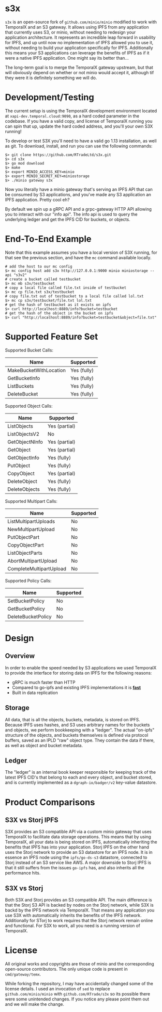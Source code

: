 # s3x

`s3x` is an open-source fork of `github.com/minio/minio` modified to work with TemporalX and an S3 gateway. It allows using IPFS from any application that currently uses S3, or minio, without needing to redesign your application architecture. It represents an incredible leap forward in usability for IPFS, and up until now no implementation of IPFS allowed you to use it, without needing to build your application specifically for IPFS. Additionally this means your S3 applications can leverage the benefits of IPFS as if it were a native IPFS application. One might say its better than...

The long-term goal is to merge the TemporalX gateway upstream, but that will obviously depend on whether or not minio would accept it, although tif they were it is definitely something we will do.

# Development/Testing

The current setup is using the TemporalX development environment located at `xapi-dev.temporal.cloud:9090`, as a hard coded parameter in the codebase. If you have a valid copy, and license of TemporalX running you can spin that up, update the hard coded address, and you'll your own S3X running!

To develop or test S3X you'll need to have a valid go 1.13 installation, as well as git. To download, install, and run you can use the following commands:

```shell
$> git clone https://github.com/RTradeLtd/s3x.git
$> cd s3x
$> go mod download
$> make
$> export MINIO_ACCESS_KEY=minio
$> export MINIO_SECRET_KEY=miniostorage
$> ./minio gateway s3x
```

Now you literally have a minio gateway that's serving an IPFS API that can be consumed by S3 applications, and you've made any S3 application an IPFS application. Pretty cool eh?

By default we spin up a gRPC API and a grpc-gateway HTTP API allowing you to interact with our "info api". The info api is used to query the underlying ledger and get the IPFS CID for buckets, or objects.

# End-To-End Example

Note that this example assumes you have a local version of S3X running, for that see the previous section, and have the `mc` command available locally.

```shell
# add the host to our mc config
$> mc config host add s3x http://127.0.0.1:9000 minio miniostorage --api "s3v2" 
# create a bucket called testbucket
$> mc mb s3x/testbucket
# copy a local file called file.txt inside of testbucket
$> mc cp file.txt s3x/testbucket
# copy file.txt out of testbucket to a local file called lol.txt
$> mc cp s3x/testbucket/file.txt lol.txt
# get the hash of testbucket as it exists on ipfs
$> curl http://localhost:8889/info?bucket=testbucket 
# get the hash of the object in the bucket on ipfs
$> curl "http://localhost:8889/info?bucket=testbucket&object=file.txt"
```

# Supported Feature Set

Supported Bucket Calls:

| Name | Supported |
|------|-----------|
| MakeBucketWithLocation | Yes (fully) |
| GetBucketInfo | Yes (fully) |
| ListBuckets | Yes (fully) | 
| DeleteBucket | Yes (fully) |

Supported Object Calls:

| Name | Supported |
|------|-----------|
| ListObjects | Yes (partial) |
| ListObjectsV2 | No |
| GetObjectNInfo | Yes (partial) |
| GetObject | Yes (partial) |
| GetObjectInfo | Yes (fully) |
| PutObject | Yes (fully) |
| CopyObject | Yes (partial) |
| DeleteObject | Yes (fully) |
| DeleteObjects | Yes (fully) |

Supported Multipart Calls:

| Name | Supported |
|------|-----------|
| ListMultipartUploads | No |
| NewMultipartUpload | No |
| PutObjectPart | No |
| CopyObjectPart | No |
| ListObjectParts | No |
| AbortMultipartUpload | No |
| CompleteMultipartUpload | No | 

Supported Policy Calls:

| Name | Supported |
|------|-----------|
| SetBucketPolicy | No |
| GetBucketPolicy | No |
| DeleteBucketPolicy | No |

# Design

## Overview

In order to enable the speed needed by S3 applications we used TemporalX to provide the interface for storing data on IPFS for the following reasons:

* gRPC is much faster than HTTP
* Compared to go-ipfs and existing IPFS implementations it is **[fast](https://medium.com/temporal-cloud/temporalx-vs-go-ipfs-official-node-benchmarks-8457037a77cf)**
* Built in data replication

## Storage

All data, that is all the objects, buckets, metadata, is stored on IPFS. Because IPFS uses hashes, and S3 uses arbitrary names for the buckets and objects, we perform bookkeeping with a "ledger". The actual "on-ipfs" structure of the objects, and buckets themselves is defined via protocol buffers, saved as an IPLD "raw" object type. They contain the data if there, as well as object and bucket metadata.

## Ledger

The "ledger" is an internal book keeper responsible for keeping track of the latest IPFS CID's that belong to each and every object, and bucket stored, and is currently implemented as a `dgraph-io/badger/v2` key-value datastore.

# Product Comparisons

## S3X vs Storj IPFS

S3X provides an S3 compatible API via a custom minio gateway that uses TemporalX to facilitate data storage operations. This means that by using TemporalX, all your data is being stored on IPFS, automatically inheriting the benefits that IPFS has into your application. Storj IPFS on the other hand uses the Storj network to provide an S3 datastore for an IPFS node. It is in essence an IPFS node using the `ipfs/go-ds-s3` datastore, connected to Storj instead of an S3 service like AWS. A major downside to Storj IPFS is that it still suffers from the issues `go-ipfs` has, and also inherits all the performance hits.

## S3X vs Storj

Both S3X and Storj provides an S3 compatible API. The main difference is that the Storj S3 API is backed by nodes on the Storj network, while S3X is backd by the IPFS network via TemporalX. That means any application you use S3X with automatically inherits the benefits of the IPFS network. Additionally for STorj to work requires that the Storj network remain online and functional. For S3X to work, all you need is a running version of TemporalX.

# License

All original works and copyrights are those of minio and the corresponding open-source contributors. The only unique code is present in `cmd/gateway/temx`.

While forking the repository, I may have accidentally changed some of the license details. I used an invocation of `sed` to replace `github.com/minio/minio` with `github.com/RTrade/s3x` so its possible there were some unintended changes. If you notice any please point them out and we will make the change.
